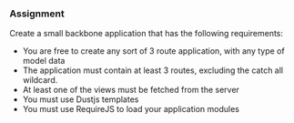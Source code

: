 ### Assignment

Create a small backbone application that has the following requirements:

- You are free to create any sort of 3 route application, with any type of model data
- The application must contain at least 3 routes, excluding the catch all wildcard.
- At least one of the views must be fetched from the server
- You must use Dustjs templates
- You must use RequireJS to load your application modules
